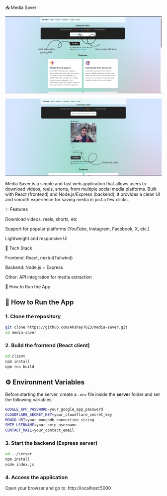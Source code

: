 📥 Media Saver

![APP_HOME_UI](APP_HOME_UI.png)

![YT_UI_DEMO](UI_YT.png)


Media Saver is a simple and fast web application that allows users to download videos, reels, shorts, from multiple social media platforms.
Built with React (frontend) and Node.js/Express (backend), it provides a clean UI and smooth experience for saving media in just a few clicks.

✨ Features

Download videos, reels, shorts, etc

Support for popular platforms (YouTube, Instagram, Facebook, X, etc.)

Lightweight and responsive UI

🚀 Tech Stack

Frontend: React, nextui(Tailwind)

Backend: Node.js + Express

Other: API integration for media extraction

🚀 How to Run the App

## 🚀 How to Run the App

### 1. Clone the repository

```bash
git clone https://github.com/Akshay7623/media-saver.git
cd media-saver
```

### 2. Build the frontend (React client)

```bash
cd client
npm install
npm run build
```

## ⚙️ Environment Variables

Before starting the server, create a `.env` file inside the **server** folder and set the following variables:

```bash
GOOGLE_APP_PASSWORD=your_google_app_password
CLOUDFLARE_SECRET_KEY=your_cloudflare_secret_key
MONGO_URI=your_mongodb_connection_string
SMTP_USERNAME=your_smtp_username
CONTACT_MAIL=your_contact_email
```


### 3. Start the backend (Express server)

```bash
cd ../server
npm install
node index.js
```


### 4. Access the application

Open your browser and go to:
http://localhost:5000
